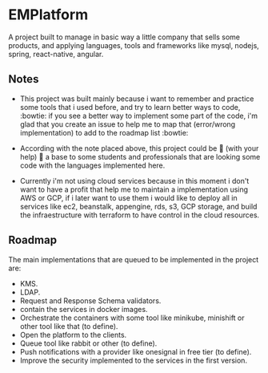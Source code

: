 # EMPlatform
A project built to manage in basic way a little company that sells some products, and applying languages, tools and frameworks like mysql, nodejs, spring, react-native, angular.

## Notes
  * This project was built mainly because i want to remember and practice some tools that i used before, and try to learn better ways to code, :bowtie: if you see a better way to implement some part of the code, i'm glad that you create an issue to help me to map that (error/wrong implementation) to add to the roadmap list :bowtie:
  
  * According with the note placed above, this project could be :facepunch: (with your help) :facepunch: a base to some students and professionals that are looking some code with the languages implemented here.
  
  * Currently i'm not using cloud services because in this moment i don't want to have a profit that help me to maintain a implementation using AWS or GCP, if i later want to use them i would like to deploy all in services like ec2, beanstalk, appengine, rds, s3, GCP storage, and build the infraestructure with terraform to have control in the cloud resources.

## Roadmap
The main implementations that are queued to be implemented in the project are:
 * KMS.
 * LDAP.
 * Request and Response Schema validators.
 * contain the services in docker images.
 * Orchestrate the containers with some tool like minikube, minishift or other tool like that (to define).
 * Open the platform to the clients.
 * Queue tool like rabbit or other (to define).
 * Push notifications with a provider like onesignal in free tier (to define).
 * Improve the security implemented to the services in the first version.
 
 
